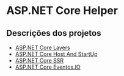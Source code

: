 # ASP.NET Core Helper

## Descrições dos projetos

 - [ASP.NET Core Layers](/AspNetCoreLayers)
 - [ASP.NET Core Host And StartUp](/AspNetHostAndStartUp)
 - [ASP.NET Core SSR](/DotNetCoreSSR)
 - [ASP.NET Core Eventos.IO](/Eventos.IO)
